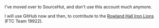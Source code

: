 I've moved over to SourceHut, and don't use this account much anymore.

I will use GitHub now and then, to contribute to the [Rowland Hall Iron Lions](https://github.com/rh-robotics) (FTC Team 19922).
